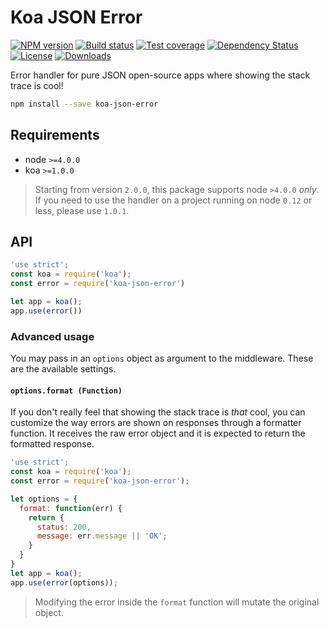 # Koa JSON Error

[![NPM version][npm-image]][npm-url]
[![Build status][travis-image]][travis-url]
[![Test coverage][codecov-image]][codecov-url]
[![Dependency Status][david-image]][david-url]
[![License][license-image]][license-url]
[![Downloads][downloads-image]][downloads-url]

Error handler for pure JSON open-source apps where showing the stack trace is cool!

```sh
npm install --save koa-json-error
```

## Requirements
- node `>=4.0.0`
- koa `>=1.0.0`

> Starting from version `2.0.0`, this package supports node `>4.0.0` _only_. If you need to use the handler on a project running on node `0.12` or less, please use `1.0.1`.

## API

```js
'use strict';
const koa = require('koa');
const error = require('koa-json-error')

let app = koa();
app.use(error())
```

### Advanced usage
You may pass in an `options` object as argument to the middleware. These are the available settings.

#### `options.format (Function)`
If you don't really feel that showing the stack trace is _that_ cool, you can customize the way errors are shown on responses through a formatter function. It receives the raw error object and it is expected to return the formatted response.

```js
'use strict';
const koa = require('koa');
const error = require('koa-json-error');

let options = {
  format: function(err) {
    return {
      status: 200,
      message: err.message || 'OK';
    }
  }
}
let app = koa();
app.use(error(options));
```

> Modifying the error inside the `format` function will mutate the original object.

[npm-image]: https://img.shields.io/npm/v/koa-json-error.svg?style=flat-square
[npm-url]: https://npmjs.org/package/koa-json-error
[travis-image]: https://img.shields.io/travis/koajs/json-error/master.svg?style=flat-square
[travis-url]: https://travis-ci.org/koajs/json-error
[codecov-image]: https://img.shields.io/codecov/c/github/koajs/json-error/master.svg?style=flat-square
[codecov-url]: https://codecov.io/github/koajs/json-error
[david-image]: http://img.shields.io/david/koajs/json-error.svg?style=flat-square
[david-url]: https://david-dm.org/koajs/json-error
[license-image]: http://img.shields.io/npm/l/koa-json-error.svg?style=flat-square
[license-url]: LICENSE
[downloads-image]: http://img.shields.io/npm/dm/koa-json-error.svg?style=flat-square
[downloads-url]: https://npmjs.org/package/koa-json-error

